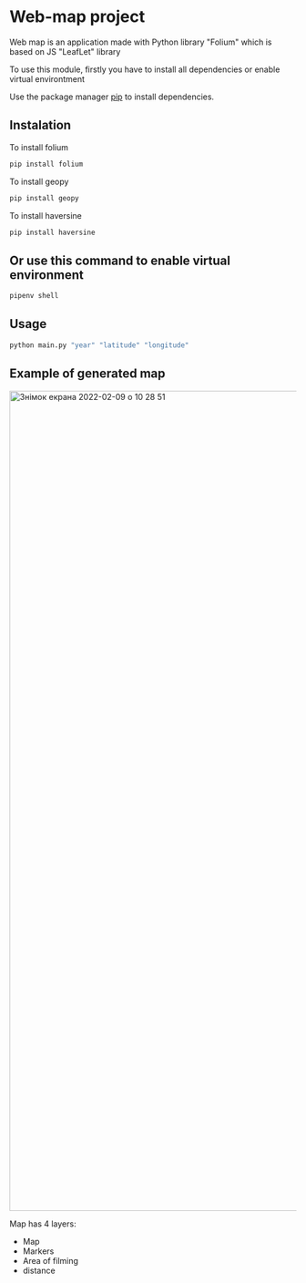 # Web-map project 
Web map is an application made with Python library "Folium" which is based on JS "LeafLet" library

To use this module, firstly you have to install all dependencies or enable virtual environtment

Use the package manager [pip](https://pip.pypa.io/en/stable/) to install dependencies.

## Instalation
To install folium
```bash
pip install folium
```
To install geopy
```bash
pip install geopy
```
To install haversine
```bash
pip install haversine
```

## Or use this command to enable virtual environment
```bash
pipenv shell
```

## Usage
```bash
python main.py "year" "latitude" "longitude"
```

## Example of generated map
<img width="1440" alt="Знімок екрана 2022-02-09 о 10 28 51" src="https://user-images.githubusercontent.com/59284695/153401664-c85ed36c-c1d6-4f96-82c2-d5ec9037d72f.png">

Map has 4 layers:
* Map
* Markers
* Area of filming
* distance
